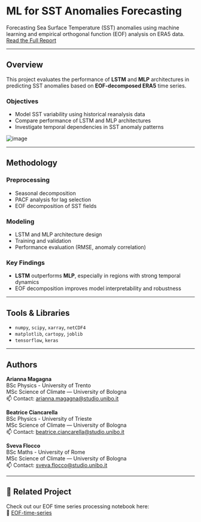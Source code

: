 # ML for SST Anomalies Forecasting

Forecasting Sea Surface Temperature (SST) anomalies using machine learning and empirical orthogonal function (EOF) analysis on ERA5 data.
[Read the Full Report](https://github.com/ariannamagagna/ML-SST-Anomalies-Forecasting/blob/main/MLP_vs_LSTM_forecasting_Ciancarella_Flocco_Magagna.pdf.pdf)

---

## Overview

This project evaluates the performance of **LSTM** and **MLP** architectures in predicting SST anomalies based on **EOF-decomposed ERA5** time series.

### Objectives
- Model SST variability using historical reanalysis data
- Compare performance of LSTM and MLP architectures
- Investigate temporal dependencies in SST anomaly patterns

![image](https://github.com/user-attachments/assets/d32835b0-0ce6-45c2-8c79-c3ce8176ef45)

---

## Methodology

### Preprocessing
- Seasonal decomposition
- PACF analysis for lag selection
- EOF decomposition of SST fields

### Modeling
- LSTM and MLP architecture design
- Training and validation
- Performance evaluation (RMSE, anomaly correlation)

### Key Findings
- **LSTM** outperforms **MLP**, especially in regions with strong temporal dynamics
- EOF decomposition improves model interpretability and robustness

---

## Tools & Libraries

- `numpy`, `scipy`, `xarray`, `netCDF4`  
- `matplotlib`, `cartopy`, `joblib`  
- `tensorflow`, `keras`

---

## Authors

**Arianna Magagna**  
BSc Physics - University of Trento  
MSc Science of Climate — University of Bologna  
📫 Contact: arianna.magagna@studio.unibo.it

**Beatrice Ciancarella**  
BSc Physics - University of Trieste  
MSc Science of Climate — University of Bologna  
📫 Contact: beatrice.ciancarella@studio.unibo.it

**Sveva Flocco**  
BSc Maths - University of Rome  
MSc Science of Climate — University of Bologna  
📫 Contact: sveva.flocco@studio.unibo.it

---

## 📌 Related Project

Check out our EOF time series processing notebook here:  
🔗 [EOF-time-series](https://github.com/ariannamagagna/EOF-time-series)


